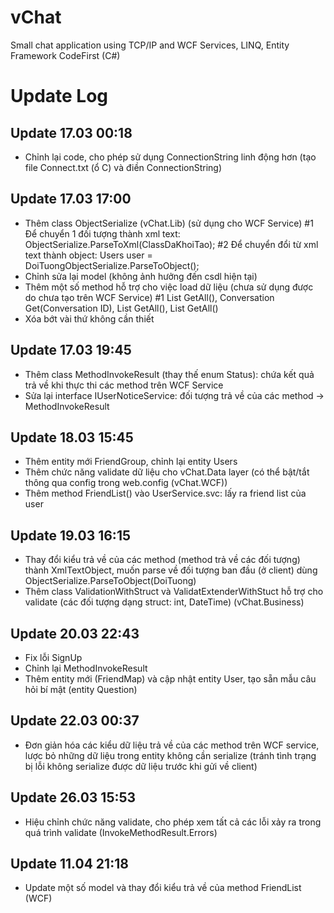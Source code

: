 vChat
=====
Small chat application using TCP/IP and WCF Services, LINQ, Entity Framework CodeFirst (C#)

Update Log
======

Update 17.03 00:18
-----
+ Chỉnh lại code, cho phép sử dụng ConnectionString linh động hơn (tạo file Connect.txt (ổ C) và điền ConnectionString)

Update 17.03 17:00
-----
- Thêm class ObjectSerialize (vChat.Lib) (sử dụng cho WCF Service)
#1 Để chuyển 1 đối tượng thành xml text: ObjectSerialize<TenClass>.ParseToXml(ClassDaKhoiTao);
#2 Để chuyển đổi từ xml text thành object: Users user = DoiTuongObjectSerialize.ParseToObject();
- Chỉnh sửa lại model (không ảnh hưởng đến csdl hiện tại)
- Thêm một số method hỗ trợ cho việc load dữ liệu (chưa sử dụng được do chưa tạo trên WCF Service)
#1 List<Users> GetAll(), Conversation Get(Conversation ID), List<Conversation> GetAll(), List<Question> GetAll()
- Xóa bớt vài thứ không cần thiết

Update 17.03 19:45
-----
- Thêm class MethodInvokeResult (thay thế enum Status): chứa kết quả trả về khi thực thi các method trên WCF Service
- Sửa lại interface IUserNoticeService: đối tượng trả về của các method -> MethodInvokeResult

Update 18.03 15:45
-----
- Thêm entity mới FriendGroup, chỉnh lại entity Users
- Thêm chức năng validate dữ liệu cho vChat.Data layer (có thể bật/tắt thông qua config trong web.config (vChat.WCF))
- Thêm method FriendList() vào UserService.svc: lấy ra friend list của user

Update 19.03 16:15
-----
- Thay đổi kiểu trả về của các method (method trả về các đối tượng) thành XmlTextObject, muốn parse về đối tượng ban đầu (ở client) dùng ObjectSerialize<Kieu>.ParseToObject(DoiTuong)
- Thêm class ValidationWithStruct và ValidatExtenderWithStuct hỗ trợ cho validate (các đối tượng dạng struct: int, DateTime) (vChat.Business)

Update 20.03 22:43
-----
- Fix lỗi SignUp
- Chỉnh lại MethodInvokeResult
- Thêm entity mới (FriendMap) và cập nhật entity User, tạo sẵn mẫu câu hỏi bí mật (entity Question)

Update 22.03 00:37
-----
- Đơn giản hóa các kiểu dữ liệu trả về của các method trên WCF service, lược bỏ những dữ liệu trong entity không cần serialize (tránh tình trạng bị lỗi không serialize được dữ liệu trước khi gửi về client)

Update 26.03 15:53
-----
- Hiệu chỉnh chức năng validate, cho phép xem tất cả các lỗi xảy ra trong quá trình validate (InvokeMethodResult.Errors)

Update 11.04 21:18
-----
- Update một số model và thay đổi kiểu trả về của method FriendList (WCF)